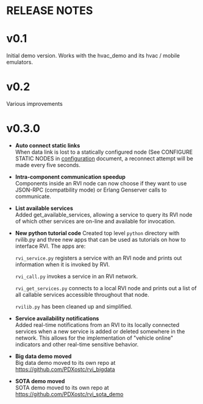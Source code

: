 # RELEASE NOTES #

# v0.1 #
Initial demo version. Works with the hvac_demo and its hvac / mobile emulators.

# v0.2 #
Various improvements

# v0.3.0 #
* <b>Auto connect static links</b><br>
  When data link is lost to a statically configured node (See
  CONFIGURE STATIC NODES in [configuration](CONFIGURE.md) document, a
  reconnect attempt will be made every five seconds.

* <b>Intra-component communication speedup</b><br>
  Components inside an RVI node can now choose if they want to use
  JSON-RPC (compatbility mode) or Erlang Genserver calls to
  communicate.

* <b>List available services</b><br>
  Added get\_available\_services, allowing a service to query its RVI node
  of which other services are on-line and available for invocation.


* <b>New python tutorial code</b>
  Created top level ```python``` directory with rvilib.py and three
  new apps that can be used as tutorials on how to interface RVI. The
  apps are:

  ```rvi_service.py``` registers a service with an RVI node and prints
  out information when it is invoked by RVI.

  ```rvi_call.py``` invokes a service in an RVI network.


  ```rvi_get_services.py``` connects to a local RVI node and prints out
  a list of all callable services accessible throughout that node.

  ```rvilib.py``` has been cleaned up and simplified.


* <b>Service availability notifications</b><br>
  Added real-time notifications from an RVI to its locally connected services
  when a new service is added or deleted somewhere in the network. This
  allows for the implementation of "vehicle online" indicators and other
  real-time sensitive behavior.

* <b>Big data demo moved</b><br>
Big data demo moved to its own repo at https://github.com/PDXostc/rvi_bigdata

* <b>SOTA demo moved</b><br>
  SOTA demo moved to its own repo at https://github.com/PDXostc/rvi_sota_demo


